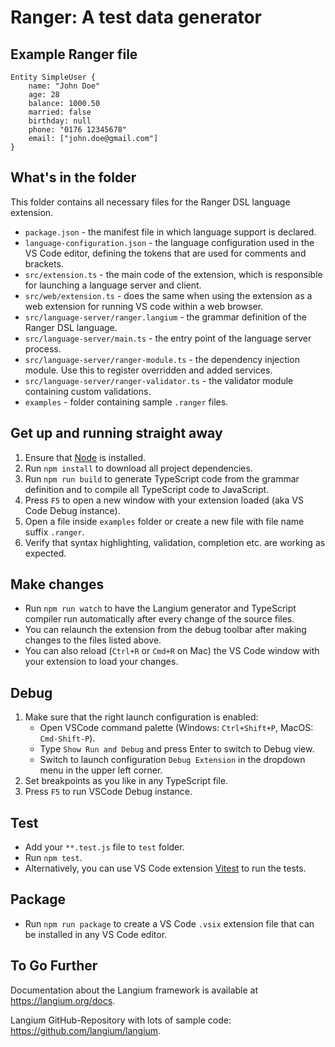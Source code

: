 # Ranger: A test data generator

## Example Ranger file

```ranger
Entity SimpleUser {
    name: "John Doe"
    age: 28
    balance: 1000.50
    married: false
    birthday: null
    phone: "0176 12345678"
    email: ["john.doe@gmail.com"]
}
```

## What's in the folder

This folder contains all necessary files for the Ranger DSL language extension.

* `package.json` - the manifest file in which language support is declared.
* `language-configuration.json` - the language configuration used in the VS Code editor, defining the tokens that are used for comments and brackets.
* `src/extension.ts` - the main code of the extension, which is responsible for launching a language server and client.
* `src/web/extension.ts` - does the same when using the extension as a web extension for running VS code within a web browser.
* `src/language-server/ranger.langium` - the grammar definition of the Ranger DSL language.
* `src/language-server/main.ts` - the entry point of the language server process.
* `src/language-server/ranger-module.ts` - the dependency injection module. Use this to register overridden and added services.
* `src/language-server/ranger-validator.ts` - the validator module containing custom validations.
* `examples` - folder containing sample `.ranger` files.

## Get up and running straight away

1. Ensure that [Node](https://nodejs.org/en/download/) is installed.
2. Run `npm install` to download all project dependencies.
3. Run `npm run build` to generate TypeScript code from the grammar definition and to compile all TypeScript code to JavaScript.
4. Press `F5` to open a new window with your extension loaded (aka VS Code Debug instance).
5. Open a file inside `examples` folder or create a new file with file name suffix `.ranger`.
6. Verify that syntax highlighting, validation, completion etc. are working as expected.

## Make changes

* Run `npm run watch` to have the Langium generator and TypeScript compiler run automatically after every change of the source files.
* You can relaunch the extension from the debug toolbar after making changes to the files listed above.
* You can also reload (`Ctrl+R` or `Cmd+R` on Mac) the VS Code window with your extension to load your changes.

## Debug

1. Make sure that the right launch configuration is enabled:
   * Open VSCode command palette (Windows: `Ctrl+Shift+P`, MacOS: `Cmd-Shift-P`).
   * Type `Show Run and Debug` and press Enter to switch to Debug view.
   * Switch to launch configuration `Debug Extension` in the dropdown menu in the upper left corner.
2. Set breakpoints as you like in any TypeScript file.
3. Press `F5` to run VSCode Debug instance.

## Test

* Add your `**.test.js` file to `test` folder.
* Run `npm test`.
* Alternatively, you can use VS Code extension [Vitest](https://marketplace.visualstudio.com/items?itemName=ZixuanChen.vitest-explorer) to run the tests.

## Package

* Run `npm run package` to create a VS Code `.vsix` extension file that can be installed in any VS Code editor.

## To Go Further

Documentation about the Langium framework is available at <https://langium.org/docs>.

Langium GitHub-Repository with lots of sample code: <https://github.com/langium/langium>.
